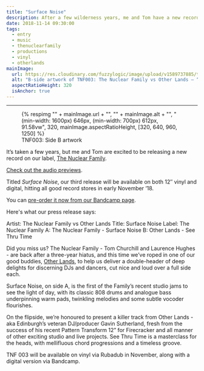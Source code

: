 ```yaml
---
title: "Surface Noise"
description: After a few wilderness years, me and Tom have a new record ready to drop.
date: 2018-11-14 09:30:00
tags:
  - entry
  - music
  - thenuclearfamily
  - productions
  - vinyl
  - otherlands
mainImage:
  url: https://res.cloudinary.com/fuzzylogic/image/upload/v1589737885/tnf003sideb_qdaezf.jpg
  alt: "B-side artwork of TNF003: The Nuclear Family vs Other Lands – “Surface Noise”"
  aspectRatioHeight: 320
  isAnchor: true
---
```


---
<figure>
  {% respimg "" + mainImage.url + "", "" + mainImage.alt + "", "(min-width: 1600px) 646px, (min-width: 700px) 612px, 91.58vw", 320, mainImage.aspectRatioHeight, [320, 640, 960, 1250] %}
  <figcaption>TNF003: Side B artwork
</figure>

It’s taken a few years, but me and Tom are excited to be releasing a new record on our label, [The Nuclear Family](https://www.discogs.com/label/708424-The-Nuclear-Family).

[Check out the audio previews](https://soundcloud.com/the_nuclear_family/sets/tnf-003-surface-noise-clips).

Titled _Surface Noise_, our third release will be available on both 12″ vinyl and digital, hitting all good record stores in early November ‘18.

You can [pre-order it now from our Bandcamp page](https://the-nuclear-family.bandcamp.com/album/surface-noise).

Here's what our press release says:

Artist: The Nuclear Family vs Other Lands
Title: Surface Noise
Label: The Nuclear Family
A: The Nuclear Family - Surface Noise
B: Other Lands - See Thru Time

Did you miss us? The Nuclear Family - Tom Churchill and Laurence Hughes - are back after a three-year hiatus, and this time we’ve roped in one of our good buddies, [Other Lands](https://www.discogs.com/artist/6118087-Other-Lands), to help us deliver a double-header of deep delights for discerning DJs and dancers, cut nice and loud over a full side each.

Surface Noise, on side A, is the first of the Family’s recent studio jams to see the light of day, with its classic 808 drums and analogue bass underpinning warm pads, twinkling melodies and some subtle vocoder flourishes.

On the flipside, we’re honoured to present a killer track from Other Lands - aka Edinburgh’s veteran DJ/producer Gavin Sutherland, fresh from the success of his recent Pattern Transform 12” for Firecracker and all manner of other exciting studio and live projects. See Thru Time is a masterclass for the heads, with mellifluous chord progressions and a timeless groove.

TNF 003 will be available on vinyl via Rubadub in November, along with a digital version via Bandcamp.
